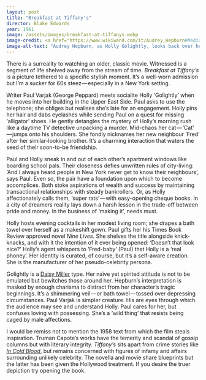 ```yaml
---
layout: post
title: "Breakfast at Tiffany's"
director: Blake Edwards
year: 1961
image: /assets/images/breakfast-at-tiffanys.webp
image-credit: <a href="https://www.wikiwand.com/it/Audrey_Hepburn#Media/File:Audrey_Hepburn_a_Breakfast_at_Tiffany's.jpg">Paramount</a>
image-alt-text: "Audrey Hepburn, as Holly Golightly, looks back over her shoulder towards us. She is wearing an orange dressing gown and purple earplugs with fringe dangling from them"
---
```


There is a surreality to watching an older, classic movie. Witnessed is a segment of life shelved away from the stream of time. _Breakfast at Tiffany’s_ is a picture tethered to a specific stylish moment. It’s a well-worn admission but I’m a sucker for 60s steez — especially in a New York setting.

Writer Paul Varjak (George Peppard) meets socialite Holly ‘Golightly’ when he moves into her building in the Upper East Side. Paul asks to use the telephone; she obliges but realises she’s late for an engagement. Holly pins her hair and dabs eyelashes while sending Paul on a quest for missing ‘alligator’ shoes. He gently detangles the mystery of Holly’s morning rush like a daytime TV detective unpacking a murder. Mid-chaos her cat — ‘Cat’ — jumps onto his shoulders. She fondly nicknames her new neighbour ‘Fred’ after her similar-looking brother. It’s a charming interaction that waters the seed of their soon-to-be friendship.

Paul and Holly sneak in and out of each other’s apartment windows like boarding school pals. Their closeness defies unwritten rules of city-living: ‘And I always heard people in New York never get to know their neighbours’, says Paul. Even so, the pair have a foundation upon which to become accomplices. Both stoke aspirations of wealth and success by maintaining transactional relationships with steady bankrollers. Or, as Holly affectionately calls them, ‘super rats’ — with easy-opening cheque books. In a city of dreamers reality lays down a harsh lesson in the trade-off between pride and money. In the business of ‘making it’, needs must.

Holly hosts evening cocktails in her modest living room; she drapes a bath towel over herself as a makeshift gown. Paul gifts her his Times Book Review approved novel _Nine Lives_. She shelves the title alongside knick-knacks, and with it the intention of it ever being opened: ‘Doesn’t that look nice?’ Holly’s agent whispers to ‘Fred-baby’ (Paul) that Holly is a ‘real phoney’. Her identity is curated, of course, but it’s a self-aware creation. She is the manufacturer of her pseudo-celebrity persona.

Golightly is a [Daisy Miller](https://en.wikipedia.org/wiki/Daisy_Miller) type. Her naïve yet spirited attitude is not to be emulated but bewitches those around her. Hepburn’s interpretation is masked by enough charisma to distract from her character’s tragic beginnings. It’s a shimmering veil — or bath towel — tossed over depressing circumstances. Paul Varjak is simpler creature. His are eyes through which the audience may see and understand Holly. Paul cares for her, but confuses loving with possessing. She’s a ‘wild thing’ that resists being caged by male affections.

I would be remiss not to mention the 1958 text from which the film steals inspiration. Truman Capote’s works have the temerity and scandal of gossip columns but with literary integrity. _Tiffany’s_ sits apart from crime stories like [_In Cold Blood_](https://www.youtube.com/watch?v=atPaVIilEqk&ab_channel=JohnnyCarson), but remains concerned with figures of infamy and affairs surrounding unlikely celebrity. The novella and movie share blueprints but the latter has been given the Hollywood treatment. If you desire the truer depiction try opening the book.
